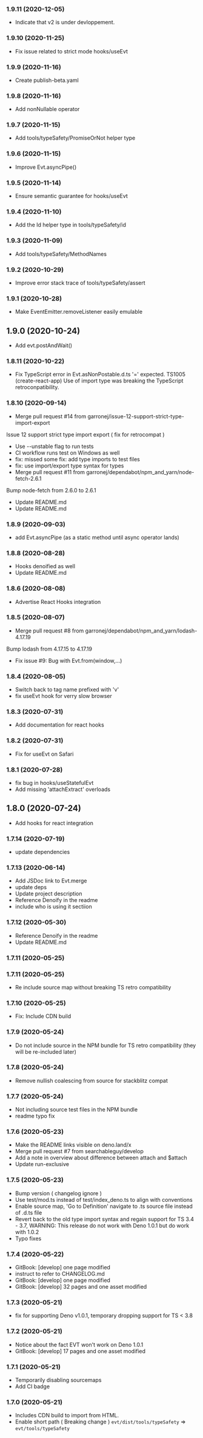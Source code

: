 ### **1.9.11** (2020-12-05)  
  
- Indicate that v2 is under devloppement.    
  
### **1.9.10** (2020-11-25)  
  
- Fix issue related to strict mode hooks/useEvt    
  
### **1.9.9** (2020-11-16)  
  
- Create publish-beta.yaml    
  
### **1.9.8** (2020-11-16)  
  
- Add nonNullable operator    
  
### **1.9.7** (2020-11-15)  
  
- Add tools/typeSafety/PromiseOrNot helper type    
  
### **1.9.6** (2020-11-15)  
  
- Improve Evt.asyncPipe()    
  
### **1.9.5** (2020-11-14)  
  
- Ensure semantic guarantee for hooks/useEvt    
  
### **1.9.4** (2020-11-10)  
  
- Add the Id helper type in tools/typeSafety/id    
  
### **1.9.3** (2020-11-09)  
  
- Add tools/typeSafety/MethodNames    
  
### **1.9.2** (2020-10-29)  
  
- Improve error stack trace of tools/typeSafety/assert    
  
### **1.9.1** (2020-10-28)  
  
- Make EventEmitter.removeListener easily emulable    
  
## **1.9.0** (2020-10-24)  
  
- Add evt.postAndWait()    
  
### **1.8.11** (2020-10-22)  
  
- Fix TypeScript error in Evt.asNonPostable.d.ts '=' expected. TS1005
(create-react-app) Use of import type was breaking the TypeScript retroconpatibility.    
  
### **1.8.10** (2020-09-14)  
  
- Merge pull request #14 from garronej/issue-12-support-strict-type-import-export

Issue 12 support strict type import export ( fix for retrocompat )  
- Use --unstable flag to run tests  
- CI workflow runs test on Windows as well  
- fix: missed some
fix: add type imports to test files  
- fix: use import/export type syntax for types  
- Merge pull request #11 from garronej/dependabot/npm_and_yarn/node-fetch-2.6.1

Bump node-fetch from 2.6.0 to 2.6.1  
- Update README.md  
- Update README.md    
  
### **1.8.9** (2020-09-03)  
  
- add Evt.asyncPipe (as a static method until async operator lands)    
  
### **1.8.8** (2020-08-28)  
  
- Hooks denoified as well  
- Update README.md    
  
### **1.8.6** (2020-08-08)  
  
- Advertise React Hooks integration    
  
### **1.8.5** (2020-08-07)  
  
- Merge pull request #8 from garronej/dependabot/npm_and_yarn/lodash-4.17.19

Bump lodash from 4.17.15 to 4.17.19  
- Fix issue #9: Bug with Evt.from(window,...)    
  
### **1.8.4** (2020-08-05)  
  
- Switch back to tag name prefixed with 'v'  
- fix useEvt hook for verry slow browser    
  
### **1.8.3** (2020-07-31)  
  
- Add documentation for react hooks    
  
### **1.8.2** (2020-07-31)  
  
- Fix for useEvt on Safari    
  
### **1.8.1** (2020-07-28)  
  
- fix bug in hooks/useStatefulEvt  
- Add missing 'attachExtract' overloads    
  
## **1.8.0** (2020-07-24)  
  
- Add hooks for react integration    
  
### **1.7.14** (2020-07-19)  
  
- update dependencies    
  
### **1.7.13** (2020-06-14)  
  
- Add JSDoc link to Evt.merge  
- update deps  
- Update project description  
- Reference Denoify in the readme  
- include who is using it sectiion    
  
### **1.7.12** (2020-05-30)  
  
- Reference Denoify in the readme  
- Update README.md    
  
### **1.7.11** (2020-05-25)  
  
  
  
### **1.7.11** (2020-05-25)  
  
- Re include source map without breaking TS retro compatibility  
  
### **1.7.10** (2020-05-25)  
  
- Fix: Include CDN build    
  
### **1.7.9** (2020-05-24)  
  
- Do not include source in the NPM bundle for TS retro compatibility (they will be re-included later)
  
### **1.7.8** (2020-05-24)  
  
- Remove nullish coalescing from source for stackblitz compat  
  
### **1.7.7** (2020-05-24)  
  
- Not including source test files in the NPM bundle  
- readme typo fix    
  
### **1.7.6** (2020-05-23)  
  
- Make the README links visible on deno.land/x  
- Merge pull request #7 from searchableguy/develop
- Add a note in overview about difference between attach and $attach  
- Update run-exclusive    
  
### **1.7.5** (2020-05-23)  
  
- Bump version ( changelog ignore )  
- Use test/mod.ts instead of test/index_deno.ts to align with conventions  
- Enable source map, 'Go to Definition' navigate to .ts source file instead of .d.ts file  
- Revert back to the old type import syntax and regain support for TS 3.4 - 3.7, WARNING: This release do not work with Deno 1.0.1 but do work with 1.0.2  
- Typo fixes
  
### **1.7.4** (2020-05-22)  
  
- GitBook: [develop] one page modified  
- instruct to refer to CHANGELOG.md  
- GitBook: [develop] one page modified  
- GitBook: [develop] 32 pages and one asset modified    
  
### **1.7.3** (2020-05-21)  
  
- fix for supporting Deno v1.0.1, temporary dropping support for TS < 3.8    
  
### **1.7.2** (2020-05-21)  
  
- Notice about the fact EVT won't work on Deno 1.0.1  
- GitBook: [develop] 17 pages and one asset modified    
  
### **1.7.1** (2020-05-21)  
  
- Temporarily disabling sourcemaps  
- Add CI badge    
  

### **1.7.0** (2020-05-21)  
  
- Includes CDN build to import from HTML.
- Enable short path ( Breaking change ) ``evt/dist/tools/typeSafety`` => ``evt/tools/typeSafety``
